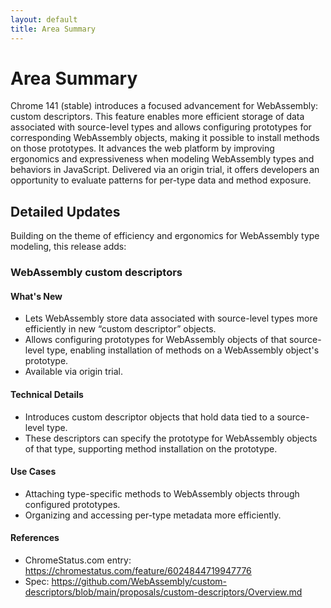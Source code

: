 ```yaml
---
layout: default
title: Area Summary
---
```


# Area Summary

Chrome 141 (stable) introduces a focused advancement for WebAssembly: custom descriptors. This feature enables more efficient storage of data associated with source-level types and allows configuring prototypes for corresponding WebAssembly objects, making it possible to install methods on those prototypes. It advances the web platform by improving ergonomics and expressiveness when modeling WebAssembly types and behaviors in JavaScript. Delivered via an origin trial, it offers developers an opportunity to evaluate patterns for per-type data and method exposure.

## Detailed Updates

Building on the theme of efficiency and ergonomics for WebAssembly type modeling, this release adds:

### WebAssembly custom descriptors

#### What's New
- Lets WebAssembly store data associated with source-level types more efficiently in new “custom descriptor” objects.
- Allows configuring prototypes for WebAssembly objects of that source-level type, enabling installation of methods on a WebAssembly object's prototype.
- Available via origin trial.

#### Technical Details
- Introduces custom descriptor objects that hold data tied to a source-level type.
- These descriptors can specify the prototype for WebAssembly objects of that type, supporting method installation on the prototype.

#### Use Cases
- Attaching type-specific methods to WebAssembly objects through configured prototypes.
- Organizing and accessing per-type metadata more efficiently.

#### References
- ChromeStatus.com entry: https://chromestatus.com/feature/6024844719947776
- Spec: https://github.com/WebAssembly/custom-descriptors/blob/main/proposals/custom-descriptors/Overview.md

